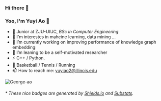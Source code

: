 ### Hi there 👋

<!--
**George-ao/George-ao** is a ✨ _special_ ✨ repository because its `README.md` (this file) appears on your GitHub profile.

Here are some ideas to get you started:

- 🔭 I’m currently working on ...
I’m currently learning
- 👯 I’m looking to collaborate on ...
- 🤔 I’m looking for help with ...
- 💬 Ask me about ...
- 📫 How to reach me: ...
- 😄 Pronouns: ...
- ⚡ Fun fact: ...
-->
### Yoo, I'm Yuyi Ao 👋
- 🍻 Junior at ZJU-UIUC, _BSc in Computer Engineering_
- 👯 I'm interestes in mahcine learning, data mining ...
- 🤔 I’m currently working on improving performance of knowledge graph embedding
- 👯 I’m leaning to be a self-motivated researcher
- ⚡ C++ / Python.
- 🏃 Basketball / Tennis / Running
- 📫 How to reach me: yuyiao2@illinois.edu

<p align="left"> <img src="https://komarev.com/ghpvc/?username=George-ao&label=Profile%20views&color=10b40e&style=flat-square" alt="George-ao" /> </p>

<h6>* These nice badges are generated by <a href="https://shields.io/">Shields.io</a> and <a href="https://github.com/spencerwooo/Substats">Substats</a>.</h6>
